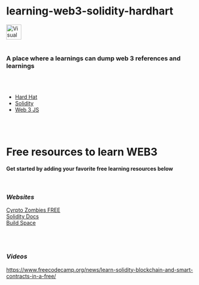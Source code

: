 # learning-web3-solidity-hardhart


<img align="middle" alt="Visual Studio Code" width="40px" src="https://cdn.jsdelivr.net/gh/devicons/devicon/icons/solidity/solidity-original.svg" style="padding-right:10px;" />

<br />
<br />

### A place where a learnings can dump web 3 references and learnings

<br />
<br />

- [Hard Hat](./learn-hardhat.md)
- [Solidity](./learn-solidity.md)
- [Web 3 JS](./learn-web3js.md)

<br />
<br />

# Free resources to learn WEB3  

**Get started by adding your favorite free learning resources below**
<br/>
<br/>
<br/>
### *Websites*

[Cyrpto Zombies FREE](https://cryptozombies.io/)<br />
[Solidity Docs](https://docs.soliditylang.org/en/develop/introduction-to-smart-contracts.html)<br />
[Build Space](https://buildspace.so/)<br />


<br/>
<br/>

### *Videos* 

https://www.freecodecamp.org/news/learn-solidity-blockchain-and-smart-contracts-in-a-free/